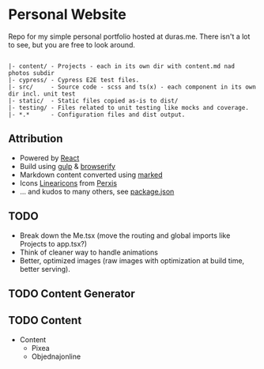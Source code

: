 # Personal Website
Repo for my simple personal portfolio hosted at duras.me. There isn't a lot to see, but you are free to look around.

```

|- content/ - Projects - each in its own dir with content.md nad photos subdir
|- cypress/ - Cypress E2E test files.
|- src/     - Source code - scss and ts(x) - each component in its own dir incl. unit test
|- static/  - Static files copied as-is to dist/
|- testing/ - Files related to unit testing like mocks and coverage.
|- *.*      - Configuration files and dist output.
```

## Attribution

- Powered by [React](https://reactjs.org/)
- Build using [gulp](https://gulpjs.com/) & [browserify](http://browserify.org/)
- Markdown content converted using [marked](https://github.com/chjj/marked)
- Icons [Linearicons](https://linearicons.com) from [Perxis](https://perxis.com/)
- ... and kudos to many others, see [package.json](https://github.com/durasj/website/blob/master/package.json)

## TODO
- Break down the Me.tsx (move the routing and global imports like Projects to app.tsx?)
- Think of cleaner way to handle animations
- Better, optimized images (raw images with optimization at build time, better serving).

## TODO Content Generator

## TODO Content
- Content
  - Pixea
  - Objednajonline
